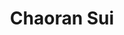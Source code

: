 ---
layout: page
title: Chaoran Sui
description: Undergraduate (Chemistry)<br>Final year project 2024<br>⮕ M.Sc., Georgetown University, USA
img: assets/img/chaoran_sui.jpeg
redirect: 
importance: 1
category: Alumni
horizontal: false
---